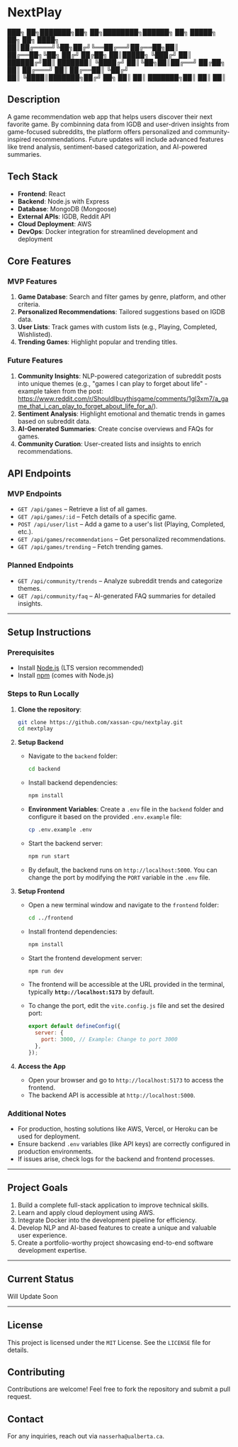 # NextPlay


███╗   ██╗███████╗██╗  ██╗████████╗██████╗ ██╗      █████╗ ██╗   ██╗
████╗  ██║██╔════╝╚██╗██╔╝╚══██╔══╝██╔══██╗██║     ██╔══██╗╚██╗ ██╔╝
██╔██╗ ██║█████╗   ╚███╔╝    ██║   ██████╔╝██║     ███████║ ╚████╔╝ 
██║╚██╗██║██╔══╝   ██╔██╗    ██║   ██╔═══╝ ██║     ██╔══██║  ╚██╔╝  
██║ ╚████║███████╗██╔╝ ██╗   ██║   ██║     ███████╗██║  ██║   ██║   


## Description
A game recommendation web app that helps users discover their next favorite game. By combinning data from IGDB and user-driven insights from game-focused subreddits, the platform offers personalized and community-inspired recommendations. Future updates will include advanced features like trend analysis, sentiment-based categorization, and AI-powered summaries.


## Tech Stack
- **Frontend**: React
- **Backend**: Node.js with Express
- **Database**: MongoDB (Mongoose)
- **External APIs**: IGDB, Reddit API
- **Cloud Deployment**: AWS
- **DevOps**: Docker integration for streamlined development and deployment


## Core Features

### MVP Features
1. **Game Database**: Search and filter games by genre, platform, and other criteria.
2. **Personalized Recommendations**: Tailored suggestions based on IGDB data.
3. **User Lists**: Track games with custom lists (e.g., Playing, Completed, Wishlisted).
4. **Trending Games**: Highlight popular and trending titles.

### Future Features
1. **Community Insights**: NLP-powered categorization of subreddit posts into unique themes (e.g., "games I can play to forget about life" - example taken from the post: https://www.reddit.com/r/ShouldIbuythisgame/comments/1gl3xm7/a_game_that_i_can_play_to_forget_about_life_for_a/).
2. **Sentiment Analysis**: Highlight emotional and thematic trends in games based on subreddit data.
3. **AI-Generated Summaries**: Create concise overviews and FAQs for games.
4. **Community Curation**: User-created lists and insights to enrich recommendations.

## API Endpoints

### MVP Endpoints
- `GET /api/games` – Retrieve a list of all games.
- `GET /api/games/:id` – Fetch details of a specific game.
- `POST /api/user/list` – Add a game to a user's list (Playing, Completed, etc.).
- `GET /api/games/recommendations` – Get personalized recommendations.
- `GET /api/games/trending` – Fetch trending games.

### Planned Endpoints
- `GET /api/community/trends` – Analyze subreddit trends and categorize themes.
- `GET /api/community/faq` – AI-generated FAQ summaries for detailed insights.

---


## Setup Instructions

### Prerequisites
- Install [Node.js](https://nodejs.org/) (LTS version recommended)
- Install [npm](https://www.npmjs.com/) (comes with Node.js)


### Steps to Run Locally
1. **Clone the repository**:
    ```bash
    git clone https://github.com/xassan-cpu/nextplay.git
    cd nextplay
    ``` 

2. **Setup Backend**
    - Navigate to the `backend` folder:
        ```bash
        cd backend
        ```
    - Install backend dependencies:
        ```bash
        npm install
        ```
    - **Environment Variables**: Create a `.env` file in the `backend` folder and configure it based on the provided `.env.example` file:
        ```bash
        cp .env.example .env
        ```
    - Start the backend server:
        ```bash
        npm run start
        ```
    - By default, the backend runs on `http://localhost:5000`. You can change the port by modifying the `PORT` variable in the `.env` file.


3. **Setup Frontend**
   - Open a new terminal window and navigate to the `frontend` folder:
     ```bash
     cd ../frontend
     ```
   - Install frontend dependencies:
     ```bash
     npm install
     ```
   - Start the frontend development server:
     ```bash
     npm run dev
     ```
   - The frontend will be accessible at the URL provided in the terminal, typically **`http://localhost:5173`** by default.  

   - To change the port, edit the `vite.config.js` file and set the desired port:
     ```javascript
     export default defineConfig({
       server: {
         port: 3000, // Example: Change to port 3000
       },
     });
     ```

4. **Access the App**
    - Open your browser and go to `http://localhost:5173` to access the frontend.
    - The backend API is accessible at `http://localhost:5000`.


### Additional Notes
- For production, hosting solutions like AWS, Vercel, or Heroku can be used for deployment.
- Ensure backend `.env` variables (like API keys) are correctly configured in production environments.
- If issues arise, check logs for the backend and frontend processes.


---
## Project Goals
1. Build a complete full-stack application to improve technical skills.
2. Learn and apply cloud deployment using AWS.
3. Integrate Docker into the development pipeline for efficiency.
4. Develop NLP and AI-based features to create a unique and valuable user experience.
5. Create a portfolio-worthy project showcasing end-to-end software development expertise.

---

## Current Status
Will Update Soon

---

## License
This project is licensed under the `MIT` License. See the `LICENSE` file for details.


## Contributing
Contributions are welcome! Feel free to fork the repository and submit a pull request.

## Contact 
For any inquiries, reach out via `nasserha@ualberta.ca`.